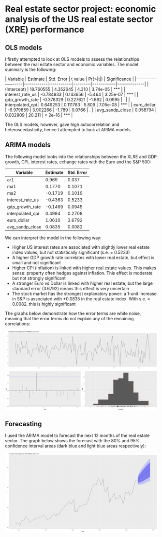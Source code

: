 # Real estate sector project: economic analysis of the US real estate sector (XRE) performance

## OLS models

I firstly attempted to look at OLS models to assess the relationships between the real estate sector and economic variables. The model summary is the following:

| Variable          | Estimate   | Std. Error | t value | Pr(>|t|)   | Significance |
|-------------------|------------|------------|---------|------------|--------------|
| (Intercept)       | 18.760555  | 4.352645   | 4.310   | 3.74e-05   | ***          |
| interest_rate_us  | -0.784933  | 0.143656   | -5.464  | 3.25e-07   | ***          |
| gdp_growth_rate   | -0.378329  | 0.227621   | -1.662  | 0.0995     | .            |
| interpolated_cpi  | 0.649253   | 0.111763   | 5.809   | 7.05e-08   | ***          |
| euro_dollar       | -6.979859  | 3.902266   | -1.789  | 0.0766     | .            |
| avg_sandp_close   | 0.058794   | 0.002909   | 20.211  | < 2e-16    | ***          |


The OLS models, however, gave high autocorrelation and heteroscedasticity, hence I attempted to look at ARIMA models. 


## ARIMA models
The following model looks into the relationships between the XLRE and GDP growth, CPI, interest rates, echange rates with the Euro and the S&P 500:

| Variable          | Estimate | Std. Error |
|-------------------|----------|------------|
| ar1               | 0.969    | 0.037      |
| ma1               | 0.1770   | 0.1071     |
| ma2               | -0.1719  | 0.1019     |
| interest_rate_us  | -0.4363  | 0.5233     |
| gdp_growth_rate   | -0.1469  | 0.0945     |
| interpolated_cpi  | 0.4994   | 0.2708     |
| euro_dollar       | 1.0610   | 3.6792     |
| avg_sandp_close   | 0.0835   | 0.0082     |


We can interpret the model in the following way:

* Higher US interest rates are associated with slightly lower real estate index values, but not statistically significant (s.e. = 0.5233)
* A higher GDP growth rate correlates with lower real estate, but effect is small and not significant
* Higher CPI (inflation) is linked with higher real estate values. This makes sense: property often hedges against inflation. This effect is moderate but not strongly significant
* A stronger Euro vs Dollar is linked with higher real estate, but the large standard error (3.6792) means this effect is very uncertain
* The stock market has the strongest explanatory power: a 1-unit increase in S&P is associated with +0.0835 in the real estate index. With s.e. = 0.0082, this is highly significant

The graphs below demonstrate how the error terms are white noise, meaning that the error terms do not explain any of the remaining correlations:

![](ARIMA%20model%20residuals%20white%20noise.png)



## Forecasting
I used the ARIMA model to forecast the next 12 months of the real estate sector. The graph below shows the forecast with the 80% and 95% confidence interval areas (dark blue and light blue areas respectively):

![](ARIMA%20forecast%20of%20real%20estate%20with%20ARIMA%20external%20regressors.png)



